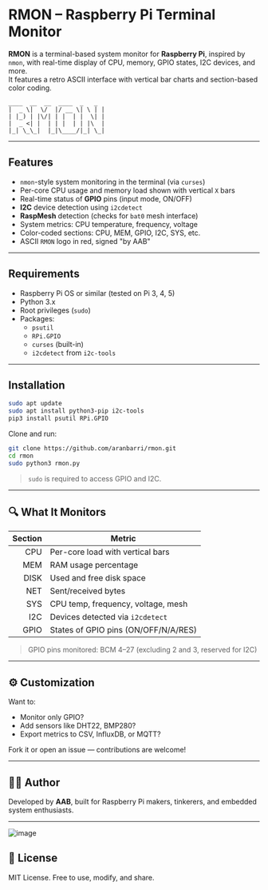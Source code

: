 
# RMON – Raspberry Pi Terminal Monitor

**RMON** is a terminal-based system monitor for **Raspberry Pi**, inspired by `nmon`, with real-time display of CPU, memory, GPIO states, I2C devices, and more.  
It features a retro ASCII interface with vertical bar charts and section-based color coding.

````
____  __  __  ____  _   _
|  _ \|  \/  |/ __ \| \ | |
| |_) | |\/| | |  | |  \| |
|  _ <| |  | | |  | | |\  |
|_| \_\_|  |_|\____/|_| \_|
````
---

##  Features

- `nmon`-style system monitoring in the terminal (via `curses`)
- Per-core CPU usage and memory load shown with vertical `X` bars
- Real-time status of **GPIO** pins (input mode, ON/OFF)
- **I2C** device detection using `i2cdetect`
- **RaspMesh** detection (checks for `bat0` mesh interface)
- System metrics: CPU temperature, frequency, voltage
- Color-coded sections: CPU, MEM, GPIO, I2C, SYS, etc.
- ASCII `RMON` logo in red, signed "by AAB"

---

##  Requirements

- Raspberry Pi OS or similar (tested on Pi 3, 4, 5)
- Python 3.x
- Root privileges (`sudo`)
- Packages:
  - `psutil`
  - `RPi.GPIO`
  - `curses` (built-in)
  - `i2cdetect` from `i2c-tools`

---

##  Installation

```bash
sudo apt update
sudo apt install python3-pip i2c-tools
pip3 install psutil RPi.GPIO
```

Clone and run:

```bash
git clone https://github.com/aranbarri/rmon.git
cd rmon
sudo python3 rmon.py
```

> `sudo` is required to access GPIO and I2C.

---

## 🔍 What It Monitors

| Section | Metric                                 |
|--------:|----------------------------------------|
| CPU     | Per-core load with vertical bars       |
| MEM     | RAM usage percentage                   |
| DISK    | Used and free disk space               |
| NET     | Sent/received bytes                    |
| SYS     | CPU temp, frequency, voltage, mesh     |
| I2C     | Devices detected via `i2cdetect`       |
| GPIO    | States of GPIO pins (ON/OFF/N/A/RES)   |

> GPIO pins monitored: BCM 4–27 (excluding 2 and 3, reserved for I2C)

---

## ⚙️ Customization

Want to:

- Monitor only GPIO?
- Add sensors like DHT22, BMP280?
- Export metrics to CSV, InfluxDB, or MQTT?

Fork it or open an issue — contributions are welcome!

---

## 👨‍💻 Author

Developed by **AAB**, built for Raspberry Pi makers, tinkerers, and embedded system enthusiasts.

---

![image](https://github.com/user-attachments/assets/8a3131ad-3c91-406d-ac4d-b0193f2e6744)


## 📝 License

MIT License. Free to use, modify, and share.
